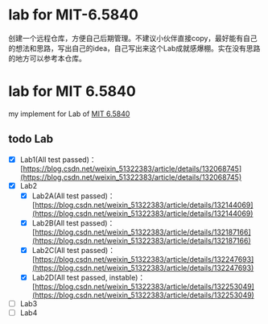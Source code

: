 # lab for MIT-6.5840
创建一个远程仓库，方便自己后期管理。不建议小伙伴直接copy，最好能有自己的想法和思路，写出自己的idea，自己写出来这个Lab成就感爆棚。实在没有思路的地方可以参考本仓库。

# lab for MIT 6.5840

my implement for Lab of [MIT 6.5840](https://pdos.csail.mit.edu/6.824/)

## todo Lab
- [X] Lab1(All test passed)：[https://blog.csdn.net/weixin_51322383/article/details/132068745](https://blog.csdn.net/weixin_51322383/article/details/132068745)
- [X] Lab2
    - [X] Lab2A(All test passed)：[https://blog.csdn.net/weixin_51322383/article/details/132144069](https://blog.csdn.net/weixin_51322383/article/details/132144069)
    - [X] Lab2B(All test passed)：[https://blog.csdn.net/weixin_51322383/article/details/132187166](https://blog.csdn.net/weixin_51322383/article/details/132187166)
    - [X] Lab2C(All test passed)：[https://blog.csdn.net/weixin_51322383/article/details/132247693](https://blog.csdn.net/weixin_51322383/article/details/132247693)
    - [X] Lab2D(All test passed, instable)：[https://blog.csdn.net/weixin_51322383/article/details/132253049](https://blog.csdn.net/weixin_51322383/article/details/132253049)
- [ ] Lab3
- [ ] Lab4
